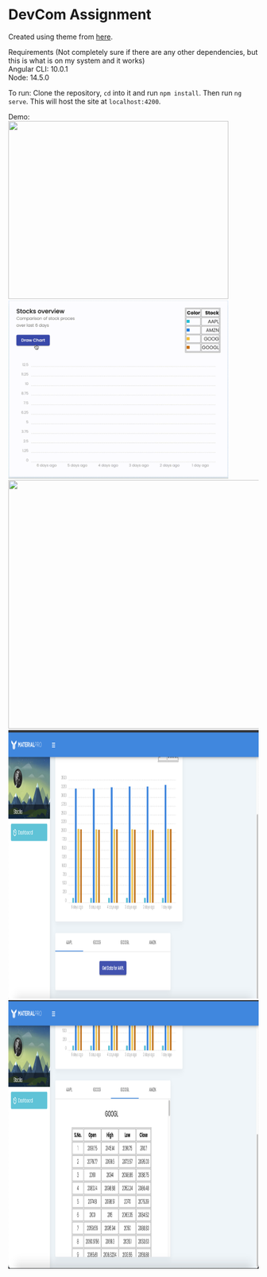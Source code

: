 # DevCom Assignment

Created using theme from [here](https://www.wrappixel.com/templates/materialpro-angular-lite/#comparison).

Requirements (Not completely sure if there are any other dependencies, but this is what is on my system and it works) <br>
Angular CLI: 10.0.1 <br>
Node: 14.5.0

To run:
Clone the repository, `cd` into it and run `npm install`. Then run `ng serve`. This will host the site at `localhost:4200`.

Demo:
<br>
<img src="screenshots/data.gif" width=443 height=358>
<img src="screenshots/chart.gif" width=443 height=358>
<img src="screenshots/main.gif" width=1152 height=500>
<img src="screenshots/screenshot1.png" width=1152 height=540>
<img src="screenshots/screenshot2.png" width=1152 height=540>
